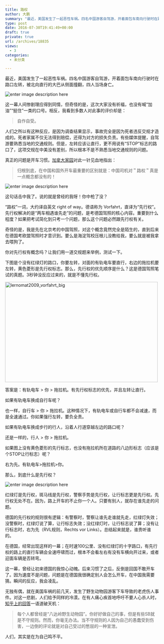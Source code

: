 ```yaml
---
title: 路权
author: 大鹏
summary: "最近，美国发生了一起恶性车祸。四名中国游客自驾游，开着面包车南向行驶时在路口左转，被北向直行的大巴从侧面撞翻，四人当场身亡。"
type: post
date: 2016-07-30T19:41:49+00:00
draft: true
private: true
url: /archives/18835
views:
  - 3
categories:
  - 未分类

---
```

最近，美国发生了一起恶性车祸。四名中国游客自驾游，开着面包车南向行驶时在路口左转，被北向直行的大巴从侧面撞翻，四人当场身亡。

![enter image description here][1]

这一幕人间惨剧理应得到同情，但奇怪的是，这次大家没有祈福，也没有喊“加油”“挺住”一类的口号。相反，我看到多数人对此事的评价却是：

> 自作自受。

人们之所以有这种反应，是因为调查结果显示，事故完全是因为死者违反交规才造成的。死者家属不仅无法得到赔偿，还得为对方的损失负责。有些媒体提醒，自驾游要熟悉当地的交通规则。但是，左转应该让直行，更不用说有“STOP”标志的路口了，这项交规在中美没有差别，所以根本不是不熟悉当地交通规则的问题。

真正的问题是开车习惯。[加拿大家园][2]对此一针见血地指出：

> 归根到底，在中国和国外开车最重要的区别就是：中国司机对＂路权＂真是一点概念都没有的！

![enter image description here][3]

这句话击中我了。说的就是曾经的我呀！你中枪了没？

“路权”一词，大约译自英文 right of way。德语称为 Vorfahrt，直译为“先行权”。先行权解决的是“两车相遇谁先走”的问题，是考德国驾照的核心内容。重要到什么程度？如果把考试简化到只考一个问题，那么这个问题必然跟先行权有关。

奇怪的是，我是先在北京考的中国驾照，对这个概念竟然完全是陌生的，直到后来在德国考欧盟驾照时才意识到。要么是海淀驾校压根儿没教给我，要么就是被我拿去喂狗了。

你对先行权有概念吗？让我们用一道交规题来举例，测试一下。

下图是个没有红绿灯的路口，你要左转，对面的有轨电车要直行，右边的拖拉机要左转，黄色菱形是先行权标志。那么，先行权的优先顺序是什么？这是德国驾照笔试的真题。3秒钟没反应过来的，就是不懂先行权。

[<img src="http://pzhao.org/wp-content/uploads/2016/07/lernomat2009_vorfahrt_big.jpg" alt="lernomat2009_vorfahrt_big" width="500" height="328" class="alignnone size-full wp-image-18837" srcset="http://pzhao.org/wp-content/uploads/2016/07/lernomat2009_vorfahrt_big.jpg 500w, http://pzhao.org/wp-content/uploads/2016/07/lernomat2009_vorfahrt_big-300x196.jpg 300w" sizes="(max-width: 500px) 100vw, 500px" />][4]

答案是：有轨电车 > 你 > 拖拉机。有先行权标志的优先，并且左转让直行。

如果有轨电车换成自行车呢？

也一样，自行车 > 你 > 拖拉机。这种情况下，有轨电车或自行车都不会减速，而是全速通过。你如果强行左转，要负全责。

如果有轨电车换成步行的行人，沿着人行道穿越左边的路口呢？

还是一样的，行人 > 你 > 拖拉机。

如果图上没有黄色菱形的先行标志，也没有拖拉机所在道路的八边形标志（应该是个STOP让行标志）呢？

右为先。有轨电车>拖拉机>你。

那么，到底什么是先行权？

![enter image description here][5]

红绿灯是先行权，斑马线是先行权，警察手势是先行权，让行标志更是先行权。先行权无处不在。因为，路上开车的不止你一个人。只要有别人，就存在谁先走的问题。

德国的先行权的规则很有逻辑：有警察时，警察让谁先走谁就先走，红绿灯失效；没警察时，红绿灯说了算，让行标志失效；没红绿灯时，让行标志说了算；没有让行标志时，右为先（RVL规则，Rechts vor Links）。总结起来就是，谁贵听谁的。

在德国，经常出现这样的一幕；在时速100公里、没有红绿灯的十字路口，有先行权的路上的直行车辆会全速呼啸而过，根本不会看左右有没有车横向开过来，或者迎面车辆是否转弯。

这一幕，曾经让初来德国的我惊心动魄。后来习惯了之后，反倒是回国不敢开车了。因为速度不是问题，问题是在德国我很确定别人会怎么开车，在中国我需要猜。瞬间的反应，我会凌乱。

无独有偶，就在美国车祸的前几天，发生了野生动物园游客下车导致的老虎伤人事件。对这一悲剧，人们给予同样的冷漠。在有人痛心疾首地呼吁不要人心杀人时，[知乎上的回答][6]一语道破天机：

> 每个人都曾经是“八达岭野生动物园”。你好好做自己的事，但是有些SB就是不守规则。然而，你毫无办法。当不守规则的人因为自己的愚蠢受到伤害，一边倒的评论就是对自己受过的憋屈的一种宣泄。

人们，其实是在为自己鸣不平。

 [1]: http://p2.ifengimg.com/haina/2016_31/7af0a147c0a620d_w600_h334.jpg
 [2]: https://mp.weixin.qq.com/s?__biz=MjM5Mzk4Mjk4MA==&mid=2652404188&idx=1&sn=4f0411c26e85eee6e6a4c8a4fcadcb92&scene=1&srcid=0728MKBZVWcP2vkK9xxyHRyW&key=8dcebf9e179c9f3a29965c0d70a9c5c9397fbccda76d45a200d13b11dd0024117bb3bc9c7093e3643837d1f8277d0d74&ascene=1&uin=MjkxNTQxODA2Mw==&devicetype=Windows%207&version=61050016&pass_ticket=lp8gVUatd19QMgimuF4FPyY5%2bpTGXvwOUQlLUalybSy%2b9lD4e5AX29Ccr3JznAEZ
 [3]: https://upload.wikimedia.org/wikipedia/commons/thumb/5/5c/Zeichen_206.svg/120px-Zeichen_206.svg.png
 [4]: http://pzhao.org/wp-content/uploads/2016/07/lernomat2009_vorfahrt_big.jpg
 [5]: http://nh24.de/images/stories/2014/Alex/kw27/ampel.jpg
 [6]: https://www.zhihu.com/question/48844357
